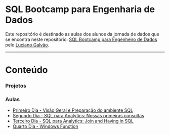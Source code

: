 # SQL Bootcamp para Engenharia de Dados

Este repositório é destinado as aulas dos alunos da jornada de dados que se encontra neste repositório: [SQL Bootcamp para Engenheiro de Dados](https://github.com/lvgalvao/data-engineering-roadmap/tree/main/Bootcamp%20-%20SQL%20e%20Analytics) pelo [Luciano Galvão](https://github.com/lvgalvao).

 ------------------------
# Conteúdo

### Projetos

### Aulas
- [Primeiro Dia - Visão Geral e Preparação do ambiente SQL](https://github.com/rafaelpanegassi/bootcamp_sql_de/tree/main/aula_01)
- [Segundo Dia - SQL para Analytics: Nossas primeiras consultas](https://github.com/rafaelpanegassi/bootcamp_sql_de/tree/main/aula_02)
- [Terceiro Dia - SQL para Analytics: Join and Having in SQL](https://github.com/rafaelpanegassi/bootcamp_sql_de/tree/main/aula_03)
- [Quarto Dia - Windows Function](https://github.com/rafaelpanegassi/bootcamp_sql_de/tree/main/aula_04)